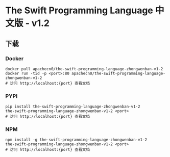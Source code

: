 # The Swift Programming Language 中文版 - v1.2

## 下载

### Docker

```
docker pull apachecn0/the-swift-programming-language-zhongwenban-v1-2
docker run -tid -p <port>:80 apachecn0/the-swift-programming-language-zhongwenban-v1-2
# 访问 http://localhost:{port} 查看文档
```

### PYPI

```
pip install the-swift-programming-language-zhongwenban-v1-2
the-swift-programming-language-zhongwenban-v1-2 <port>
# 访问 http://localhost:{port} 查看文档
```

### NPM

```
npm install -g the-swift-programming-language-zhongwenban-v1-2
the-swift-programming-language-zhongwenban-v1-2 <port>
# 访问 http://localhost:{port} 查看文档
```